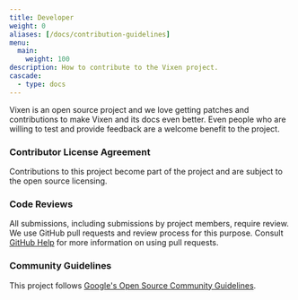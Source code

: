 ```yaml
---
title: Developer
weight: 0
aliases: [/docs/contribution-guidelines]
menu:
  main:
    weight: 100
description: How to contribute to the Vixen project.
cascade:
  - type: docs
---
```


Vixen is an open source project and we love getting patches and contributions to make Vixen and its docs even better. Even people who are willing to test and provide feedback are a welcome benefit to the project.

### Contributor License Agreement

Contributions to this project become part of the project and are subject to the open source licensing.

### Code Reviews

All submissions, including submissions by project members, require review. We use GitHub pull requests and review process for this purpose. Consult [GitHub Help][1] for more information on using pull requests.

### Community Guidelines

This project follows [Google's Open Source Community Guidelines][2].

[1]: https://help.github.com/articles/about-pull-requests/
[2]: https://opensource.google.com/conduct/
